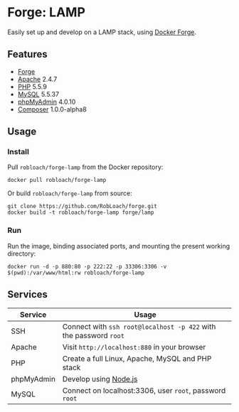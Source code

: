 # Forge: LAMP

Easily set up and develop on a LAMP stack, using [Docker Forge](http://github.com/robloach/forge).


## Features

* [Forge](../forge)
* [Apache](https://httpd.apache.org/) 2.4.7
* [PHP](http://php.net/) 5.5.9
* [MySQL](http://www.mysql.com/) 5.5.37
* [phpMyAdmin](http://www.phpmyadmin.net/) 4.0.10
* [Composer](http://getcomposer.org) 1.0.0-alpha8


## Usage

### Install

Pull `robloach/forge-lamp` from the Docker repository:
```
docker pull robloach/forge-lamp
```

Or build `robloach/forge-lamp` from source:
```
git clone https://github.com/RobLoach/forge.git
docker build -t robloach/forge-lamp forge/lamp
```

### Run

Run the image, binding associated ports, and mounting the present working
directory:

```
docker run -d -p 880:80 -p 222:22 -p 33306:3306 -v $(pwd):/var/www/html:rw robloach/forge-lamp
```


## Services

Service     | Usage
------------|------------
SSH         | Connect with `ssh root@localhost -p 422` with the password `root`
Apache      | Visit `http://localhost:880` in your browser
PHP         | Create a full Linux, Apache, MySQL and PHP stack
phpMyAdmin  | Develop using [Node.js](http://nodejs.org)
MySQL       | Connect on localhost:3306, user `root`, password `root`
